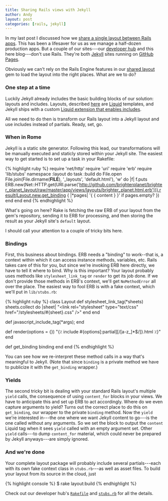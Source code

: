 ```yaml
---
title: Sharing Rails views with Jekyll
author: Andy
layout: post
categories: [rails, jekyll]
---
```


In my last post I discussed how we [share a single layout between Rails apps](http://numbers.brighterplanet.com/2010/07/26/sharing-views-across-rails-3-apps). This has been a lifesaver for us as we manage a half-dozen production apps. But a couple of our sites---our [developer hub](http://brighterplanet.github.com) and this here blog---don't use Rails. They're both [Jekyll](http://github.com/mojombo/jekyll) sites running on [GitHub Pages](http://pages.github.com).

Obviously we can't rely on the Rails Engine features in our [shared layout](http://github.com/brighterplanet/brighter_planet_layout) gem to load the layout into the right places. What are we to do?

### One step at a time ###

Luckily Jekyll already includes the basic building blocks of our solution: layouts and includes. Layouts, described [here](http://wiki.github.com/mojombo/jekyll/usage) are [Liquid](http://github.com/tobi/liquid) templates, and Jekyll ships with a custom [Liquid extension that enables includes](http://wiki.github.com/mojombo/jekyll/liquid-extensions).

All we need to do then is transform our Rails layout into a Jekyll layout and use includes instead of partials. Ready, set, go.

### When in Rome ###

Jekyll is a static site generator. Following this lead, our transformations will be manually executed and staticly stored within your Jekyll site. The easiest way to get started is to set up a task in your Rakefile:

{% highlight ruby %}
require 'net/http'
require 'uri'
require 'erb'
require 'lib/stubs'
namespace :layout do
  task :build do
    File.open File.join(File.dirname(__FILE__), '_layouts', 'default.html'), 'w' do |f|
      f.puts ERB.new(Net::HTTP.get(URI.parse('http://github.com/brighterplanet/brighter_planet_layout/raw/master/app/views/layouts/brighter_planet.html.erb'))).result(Layout.new.get_binding  { |*pages| '{ { content } }' if pages.empty? })
    end
  end
end
{% endhighlight %}

What's going on here? Rake is fetching the raw ERB of your layout from the gem's repository, sending it to ERB for processing, and then storing the result as your Jekyll site's `default` layout.

I should call your attention to a couple of tricky bits here.

### Bindings ###
First, this business about bindings. ERB needs a "binding" to work--that is, a context within which it can access instance methods, variables, etc. Rails takes care of this for you, but since we're invoking ERB here directly, we have to tell it where to bind. Why is this important? Your layout probably uses methods like `stylesheet_link_tag` or `render` to get its job done. If we don't provide those methods in ERB's context, we'll get `NoMethodError` all over the place. The easiest way to fool ERB is with a fake context, which we'll put in `lib/stubs.rb`:

{% highlight ruby %}
class Layout
  def stylesheet_link_tag(*sheets)
    sheets.collect do |sheet|
      "<link rel=\"stylesheet\" type=\"text/css\" href=\"/stylesheets/#{sheet}.css\" />"
    end
  end
  
  def javascript_include_tag(*args); end
  
  def render(options = {})
    "{٪ include #{options[:partial][/[a-z_]*$/]}.html ٪}"
  end
  
  def get_binding
    binding
  end
end
{% endhighlight %}

You can see how we re-interpret these method calls in a way that's meaningful to Jekyll. (Note that since `binding` is a private method we have to publicize it with the `get_binding` wrapper.)

### Yields ###
The second tricky bit is dealing with your standard Rails layout's multiple `yield` calls, the consequence of using `content_for` blocks in your views. We have to anticipate this and set up ERB to act accordingly. Where do we even capture arguments to yield? Turns out the correct place to do this on `get_binding`, our wrapper to the private `binding` method. Now the `yield` we're interested in---the one where we want Jekyll content to go---is the one called without any arguments. So we set the block to output the `content` Liquid tag when it sees `yield` called with an empty argument set. Other `yield` calls---to dump `content_for` material, which could never be prepared by Jekyll anyways---are simply ignored.

### And we're done ###
Your complete layout package will probably include several partials---each with its own fake context class in `stubs.rb`---as well as asset files. To build your layout from its source in the cloud, just

{% highlight console %}
$ rake layout:build
{% endhighlight %}

Check out our developer hub's [`Rakefile`](http://github.com/brighterplanet/brighterplanet.github.com/blob/master/Rakefile) and [`stubs.rb`](http://github.com/brighterplanet/brighterplanet.github.com/blob/master/lib/stubs.rb) for all the details.
